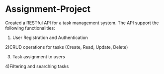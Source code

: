 # Assignment-Project                 

Created a RESTful API for a task management system. The API support the following functionalities:

1) User Registration and Authentication
   
2)CRUD operations for tasks (Create, Read, Update, Delete)

3) Task assignment to users
   
4)Filtering and searching tasks
